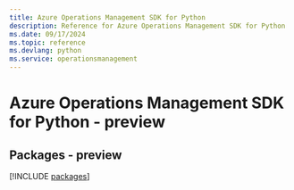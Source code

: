 ```yaml
---
title: Azure Operations Management SDK for Python
description: Reference for Azure Operations Management SDK for Python
ms.date: 09/17/2024
ms.topic: reference
ms.devlang: python
ms.service: operationsmanagement
---
```

# Azure Operations Management SDK for Python - preview
## Packages - preview
[!INCLUDE [packages](operations-management-index.md)]